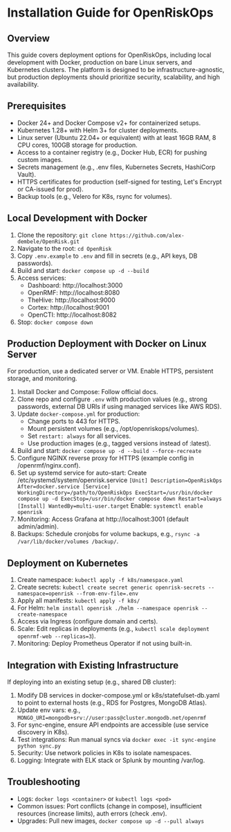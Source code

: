 # Installation Guide for OpenRiskOps

## Overview
This guide covers deployment options for OpenRiskOps, including local development with Docker, production on bare Linux servers, and Kubernetes clusters. The platform is designed to be infrastructure-agnostic, but production deployments should prioritize security, scalability, and high availability.

## Prerequisites
- Docker 24+ and Docker Compose v2+ for containerized setups.
- Kubernetes 1.28+ with Helm 3+ for cluster deployments.
- Linux server (Ubuntu 22.04+ or equivalent) with at least 16GB RAM, 8 CPU cores, 100GB storage for production.
- Access to a container registry (e.g., Docker Hub, ECR) for pushing custom images.
- Secrets management (e.g., .env files, Kubernetes Secrets, HashiCorp Vault).
- HTTPS certificates for production (self-signed for testing, Let's Encrypt or CA-issued for prod).
- Backup tools (e.g., Velero for K8s, rsync for volumes).

## Local Development with Docker
1. Clone the repository: `git clone https://github.com/alex-dembele/OpenRisk.git`
2. Navigate to the root: `cd OpenRisk`
3. Copy `.env.example` to `.env` and fill in secrets (e.g., API keys, DB passwords).
4. Build and start: `docker compose up -d --build`
5. Access services:
   - Dashboard: http://localhost:3000
   - OpenRMF: http://localhost:8080
   - TheHive: http://localhost:9000
   - Cortex: http://localhost:9001
   - OpenCTI: http://localhost:8082
6. Stop: `docker compose down`

## Production Deployment with Docker on Linux Server
For production, use a dedicated server or VM. Enable HTTPS, persistent storage, and monitoring.

1. Install Docker and Compose: Follow official docs[](https://docs.docker.com/engine/install/).
2. Clone repo and configure `.env` with production values (e.g., strong passwords, external DB URIs if using managed services like AWS RDS).
3. Update `docker-compose.yml` for production:
   - Change ports to 443 for HTTPS.
   - Mount persistent volumes (e.g., /opt/openriskops/volumes).
   - Set `restart: always` for all services.
   - Use production images (e.g., tagged versions instead of :latest).
4. Build and start: `docker compose up -d --build --force-recreate`
5. Configure NGINX reverse proxy for HTTPS (example config in /openrmf/nginx.conf).
6. Set up systemd service for auto-start: Create /etc/systemd/system/openrisk.service
`
[Unit]
Description=OpenRiskOps
After=docker.service
[Service]
WorkingDirectory=/path/to/OpenRiskOps
ExecStart=/usr/bin/docker compose up -d
ExecStop=/usr/bin/docker compose down
Restart=always
[Install]
WantedBy=multi-user.target
`
   Enable: `systemctl enable openrisk`
7. Monitoring: Access Grafana at http://localhost:3001 (default admin/admin).
8. Backups: Schedule cronjobs for volume backups, e.g., `rsync -a /var/lib/docker/volumes /backup/`.

## Deployment on Kubernetes
1. Create namespace: `kubectl apply -f k8s/namespace.yaml`
2. Create secrets: `kubectl create secret generic openrisk-secrets --namespace=openrisk --from-env-file=.env`
3. Apply all manifests: `kubectl apply -f k8s/`
4. For Helm: `helm install openrisk ./helm --namespace openrisk --create-namespace`
5. Access via Ingress (configure domain and certs).
6. Scale: Edit replicas in deployments (e.g., `kubectl scale deployment openrmf-web --replicas=3`).
7. Monitoring: Deploy Prometheus Operator if not using built-in.

## Integration with Existing Infrastructure
If deploying into an existing setup (e.g., shared DB cluster):
1. Modify DB services in docker-compose.yml or k8s/statefulset-db.yaml to point to external hosts (e.g., RDS for Postgres, MongoDB Atlas).
2. Update env vars: e.g., `MONGO_URI=mongodb+srv://user:pass@cluster.mongodb.net/openrmf`
3. For sync-engine, ensure API endpoints are accessible (use service discovery in K8s).
4. Test integrations: Run manual syncs via `docker exec -it sync-engine python sync.py`
5. Security: Use network policies in K8s to isolate namespaces.
6. Logging: Integrate with ELK stack or Splunk by mounting /var/log.

## Troubleshooting
- Logs: `docker logs <container>` or `kubectl logs <pod>`
- Common issues: Port conflicts (change in compose), insufficient resources (increase limits), auth errors (check .env).
- Upgrades: Pull new images, `docker compose up -d --pull always`